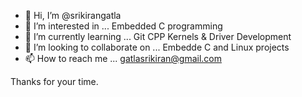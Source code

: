 - 👋 Hi, I’m @srikirangatla
- 👀 I’m interested in ... Embedded C programming
- 🌱 I’m currently learning ... Git CPP Kernels & Driver Development
- 💞️ I’m looking to collaborate on ... Embedde C and Linux projects
- 📫 How to reach me ... gatlasrikiran@gmail.com

<!---
srikirangatla/srikirangatla is a ✨ special ✨ repository because its `README.md` (this file) appears on your GitHub profile.
You can click the Preview link to take a look at your changes.
--->

Thanks for your time.

